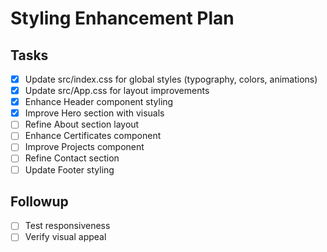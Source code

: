 # Styling Enhancement Plan

## Tasks
- [x] Update src/index.css for global styles (typography, colors, animations)
- [x] Update src/App.css for layout improvements
- [x] Enhance Header component styling
- [x] Improve Hero section with visuals
- [ ] Refine About section layout
- [ ] Enhance Certificates component
- [ ] Improve Projects component
- [ ] Refine Contact section
- [ ] Update Footer styling

## Followup
- [ ] Test responsiveness
- [ ] Verify visual appeal
